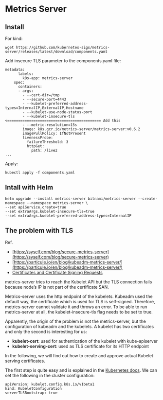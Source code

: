# Metrics Server

## Install

For kind:
```
wget https://github.com/kubernetes-sigs/metrics-server/releases/latest/download/components.yaml
```

Add insecure TLS parameter to the components.yaml file:
```
metadata:
      labels:
        k8s-app: metrics-server
    spec:
      containers:
      - args:
        - --cert-dir=/tmp
        - --secure-port=4443
        - --kubelet-preferred-address-types=InternalIP,ExternalIP,Hostname
        - --kubelet-use-node-status-port
        - --kubelet-insecure-tls   <=========================================== Add this
        - --metric-resolution=15s
        image: k8s.gcr.io/metrics-server/metrics-server:v0.6.2
        imagePullPolicy: IfNotPresent
        livenessProbe:
          failureThreshold: 3
          httpGet:
            path: /livez
...
```

Apply:
```
kubectl apply -f components.yaml
```


## Intall with Helm
```
helm upgrade --install metrics-server bitnami/metrics-server --create-namespace --namespace metrics-server \
--set apiService.create=true
--set extraArgs.kubelet-insecure-tls=true
--set extraArgs.kueblet-preferred-address-types=InternalIP
```

## The problem with TLS
Ref.
* [https://syself.com/blog/secure-metrics-server](https://syself.com/blog/secure-metrics-server)
* [https://particule.io/en/blog/kubeadm-metrics-server/](https://particule.io/en/blog/kubeadm-metrics-server/)
* [Certificates and Certificate Signing Requests](https://kubernetes.io/docs/reference/access-authn-authz/certificate-signing-requests/)

metrics-server tries to reach the Kubelet API but the TLS connection fails because node’s IP is not part of the certificate SAN.

Metrics-server uses the http endpoint of the kubelets. Kubeadm used the default way, the certificate which is used for TLS is self-signed.
Therefore, metrics-server cannot validate it and throws an error. To be able to run metrics-server at all, the kubelet-insecure-tls flag needs to be set to true.

Apparently, the origin of the problem is not the metrics-server, but the configuration of kubeadm and the kubelets. A kubelet has two certificates and only the second is interesting for us:

* __kubelet-cert__: used for authentication of the kubelet with kube-apiserver
* __kubelet-serving-cert__: used as TLS certificate for its HTTP endpoint

In the following, we will find out how to create and approve actual Kubelet serving certificates.

The first step is quite easy and is explained in the [Kubernetes docs](https://kubernetes.io/docs/tasks/administer-cluster/kubeadm/kubeadm-certs/#kubelet-serving-certs). We can set the following in the cluster configuration:

```
apiVersion: kubelet.config.k8s.io/v1beta1
kind: KubeletConfiguration
serverTLSBootstrap: true
```
